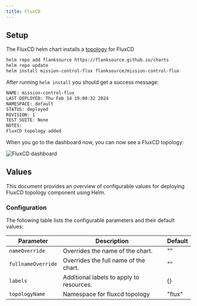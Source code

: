 ```yaml
---
title: FluxCD
---
```


## Setup

The FluxCD helm chart installs a [topology](/topology) for FluxCD

```sh
helm repo add flanksource https://flanksource.github.io/charts
helm repo update
helm install mission-control-flux flanksource/mission-control-flux
```

After running `helm install` you should get a success message:

```sh
NAME: mission-control-flux
LAST DEPLOYED: Thu Feb 14 19:00:32 2024
NAMESPACE: default
STATUS: deployed
REVISION: 1
TEST SUITE: None
NOTES:
FluxCD topology added
```

When you go to the dashboard now, you can now see a FluxCD topology:

![FluxCD dashboard](/img/fluxcd-registry-dashboard.png)

## Values

This document provides an overview of configurable values for deploying FluxCD topology component using Helm.

### Configuration

The following table lists the configurable parameters and their default values:

| Parameter | Description | Default |
| --- | --- | --- |
| `nameOverride` | Overrides the name of the chart. | "" |
| `fullnameOverride` | Overrides the full name of the chart. | "" |
| `labels` | Additional labels to apply to resources. | {} |
| `topologyName` | Namespace for fluxcd topology | "flux" |
